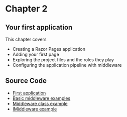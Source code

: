 # Chapter 2
## Your first application

This chapter covers
- Creating a Razor Pages application
- Adding your first page
- Exploring the project files and the roles they play
- Configuring the application pipeline with middleware


## Source Code

- [First application](https://github.com/mikebrind/Razor-Pages-In-Action/tree/main/Chapter02/WebApplication1)
- [Basic middleware examples](https://github.com/mikebrind/Razor-Pages-In-Action/tree/main/Chapter02/MiddlewareExample01)
- [Middleware class example](https://github.com/mikebrind/Razor-Pages-In-Action/tree/main/Chapter02/MiddlewareClassExamples)
- [IMiddleware example](https://github.com/mikebrind/Razor-Pages-In-Action/tree/main/Chapter02/IMiddlewareExample)
